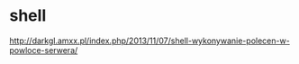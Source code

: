 shell
=====

http://darkgl.amxx.pl/index.php/2013/11/07/shell-wykonywanie-polecen-w-powloce-serwera/
